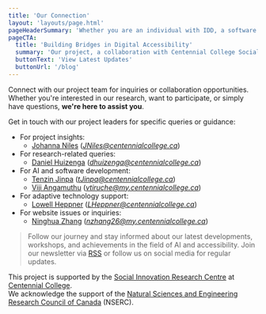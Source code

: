 ```yaml
---
title: 'Our Connection'
layout: 'layouts/page.html'
pageHeaderSummary: 'Whether you are an individual with IDD, a software developer, or just passionate about accessibility, your input is valuable to us.'
pageCTA:
  title: 'Building Bridges in Digital Accessibility'
  summary: 'Our project, a collaboration with Centennial College Social Innovation Research Centre, Surrey Place, and Community Living Toronto, originated from a shared commitment to inclusivity. It is a synergy of AI and human-centric design, focused on enhancing digital access for individuals with IDD.'
  buttonText: 'View Latest Updates'
  buttonUrl: '/blog'
---
```


Connect with our project team for inquiries or collaboration opportunities. Whether you're interested in our research, want to participate, or simply have questions, **we're here to assist you**.

Get in touch with our project leaders for specific queries or guidance:
- For project insights: 
  - [Johanna Niles](mailto:JNiles@centennialcollege.ca) (*JNiles@centennialcollege.ca*)
- For research-related queries: 
  - [Daniel Huizenga](mailto:dhuizenga@centennialcollege.ca) (*dhuizenga@centennialcollege.ca*)
- For AI and software development: 
  - [Tenzin Jinpa](mailto:tJinpa@centennialcollege.ca) (*tJinpa@centennialcollege.ca*)
  - [Viji Angamuthu](mailto:vtiruche@my.centennialcollege.ca) (*vtiruche@my.centennialcollege.ca*)
- For adaptive technology support: 
  - [Lowell Heppner](mailto:LHeppner@centennialcollege.ca) (*LHeppner@centennialcollege.ca*)
- For website issues or inquiries: 
  - [Ninghua Zhang](mailto:nzhang26@my.centennialcollege.ca) (*nzhang26@my.centennialcollege.ca*)

> Follow our journey and stay informed about our latest developments, workshops, and achievements in the field of AI and accessibility. Join our newsletter via [RSS](/feed.xml) or follow us on social media for regular updates.

This project is supported by the [Social Innovation Research Centre](https://centennialsirc.wordpress.com/) at [Centennial College](https://www.centennialcollege.ca/).  
We acknowledge the support of the [Natural Sciences and Engineering Research Council of Canada](https://www.nserc-crsng.gc.ca/index_eng.asp) (NSERC).